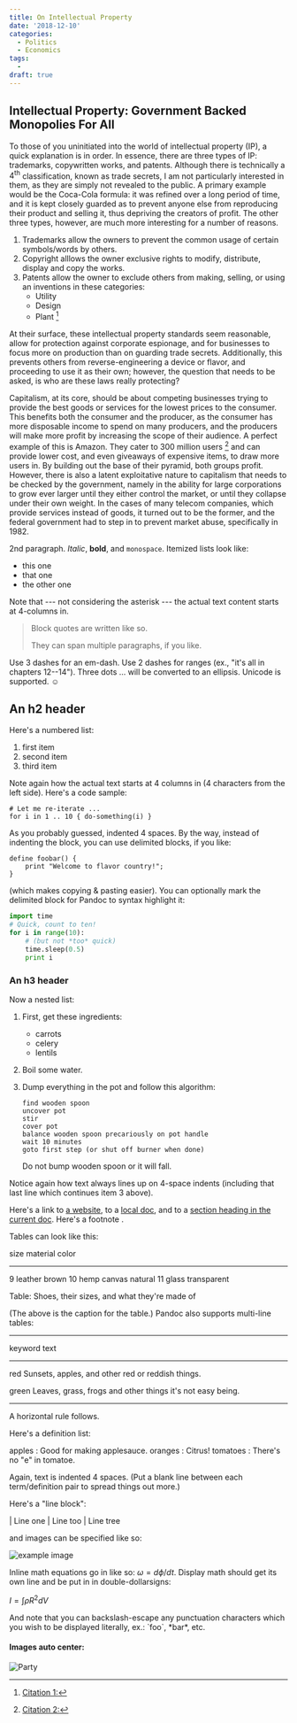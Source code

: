 ```yaml
---
title: On Intellectual Property
date: '2018-12-10'
categories:
  - Politics
  - Economics
tags:
  -  
draft: true
---
```


## Intellectual Property: Government Backed Monopolies For All

To those of you uninitiated into the world of intellectual property (IP), a quick explanation is in order. In essence, there are three types of IP: trademarks, copywritten works, and patents. Although there is technically a $4^\mathrm{th}$ classification, known as trade secrets, I am not particularly interested in them, as they are simply not revealed to the public. A primary example would be the Coca-Cola formula: it was refined over a long period of time, and it is kept closely guarded as to prevent anyone else from reproducing their product and selling it, thus depriving the creators of profit. The other three types, however, are much more interesting for a number of reasons.

 1. Trademarks allow the owners to prevent the common usage of certain symbols/words by others. 
 2. Copyright alllows the owner exclusive rights to modify, distribute, display and copy the works.
 3. Patents allow the owner to exclude others from making, selling, or using an inventions in these categories:
      * Utility 
      * Design 
      * Plant [^1]

[^1]: [Citation 1:](https://www.upcounsel.com/intellectual-property-protection)

At their surface, these intellectual property standards seem reasonable, allow for protection against corporate espionage, and for businesses to focus more on production than on guarding trade secrets. Additionally, this prevents others from reverse-engineering a device or flavor, and proceeding to use it as their own; however, the question that needs to be asked, is who are these laws really protecting?

Capitalism, at its core, should be about competing businesses trying to provide the best goods or services for the lowest prices to the consumer. This benefits both the consumer and the producer, as the consumer has more disposable income to spend on many producers, and the producers will make more profit by increasing the scope of their audience. A perfect example of this is Amazon. They cater to 300 million users [^2] and can provide lower cost, and even giveaways of expensive items, to draw more users in. By building out the base of their pyramid, both groups profit. However, there is also a latent exploitative nature to capitalism that needs to be checked by the government, namely in the ability for large corporations to grow ever larger until they either control the market, or until they collapse under their own weight. In the cases of many telecom companies, which provide services instead of goods, it turned out to be the former, and the federal government had to step in to prevent market abuse, specifically in 1982.


[^2]: [Citation 2:](https://expandedramblings.com/index.php/amazon-statistics/)

2nd paragraph. *Italic*, **bold**, and `monospace`. Itemized lists
look like:

  * this one
  * that one
  * the other one

Note that --- not considering the asterisk --- the actual text
content starts at 4-columns in.

> Block quotes are
> written like so.
>
> They can span multiple paragraphs,
> if you like.

Use 3 dashes for an em-dash. Use 2 dashes for ranges (ex., "it's all
in chapters 12--14"). Three dots ... will be converted to an ellipsis.
Unicode is supported. ☺



An h2 header
------------

Here's a numbered list:

 1. first item
 2. second item
 3. third item

Note again how the actual text starts at 4 columns in (4 characters
from the left side). Here's a code sample:

    # Let me re-iterate ...
    for i in 1 .. 10 { do-something(i) }

As you probably guessed, indented 4 spaces. By the way, instead of
indenting the block, you can use delimited blocks, if you like:

~~~
define foobar() {
    print "Welcome to flavor country!";
}
~~~

(which makes copying & pasting easier). You can optionally mark the
delimited block for Pandoc to syntax highlight it:

~~~python
import time
# Quick, count to ten!
for i in range(10):
    # (but not *too* quick)
    time.sleep(0.5)
    print i
~~~



### An h3 header ###

Now a nested list:

 1. First, get these ingredients:

      * carrots
      * celery
      * lentils

 2. Boil some water.

 3. Dump everything in the pot and follow
    this algorithm:

        find wooden spoon
        uncover pot
        stir
        cover pot
        balance wooden spoon precariously on pot handle
        wait 10 minutes
        goto first step (or shut off burner when done)

    Do not bump wooden spoon or it will fall.

Notice again how text always lines up on 4-space indents (including
that last line which continues item 3 above).

Here's a link to [a website](http://foo.bar), to a [local
doc](local-doc.html), and to a [section heading in the current
doc](#an-h2-header). Here's a footnote .


Tables can look like this:

size  material      color
----  ------------  ------------
9     leather       brown
10    hemp canvas   natural
11    glass         transparent

Table: Shoes, their sizes, and what they're made of

(The above is the caption for the table.) Pandoc also supports
multi-line tables:

--------  -----------------------
keyword   text
--------  -----------------------
red       Sunsets, apples, and
          other red or reddish
          things.

green     Leaves, grass, frogs
          and other things it's
          not easy being.
--------  -----------------------

A horizontal rule follows.

Here's a definition list:

apples
  : Good for making applesauce.
oranges
  : Citrus!
tomatoes
  : There's no "e" in tomatoe.

Again, text is indented 4 spaces. (Put a blank line between each
term/definition pair to spread things out more.)

Here's a "line block":

| Line one
|   Line too
| Line tree

and images can be specified like so:

![example image](example-image.jpg "An exemplary image")

Inline math equations go in like so: $\omega = d\phi / dt$. Display
math should get its own line and be put in in double-dollarsigns:

$I = \int \rho R^{2} dV$

And note that you can backslash-escape any punctuation characters
which you wish to be displayed literally, ex.: \`foo\`, \*bar\*, etc.

#### Images auto center:

![Party](http://emojis.slackmojis.com/emojis/images/1475875185/1223/party-dinosaur.gif?1475875185)
